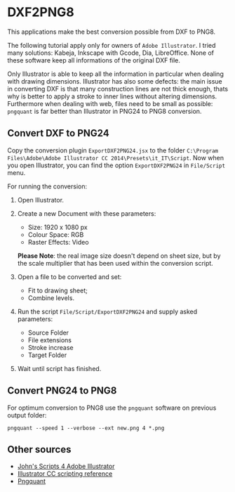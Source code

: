 # DXF2PNG8
This applications make the best conversion possible from DXF to PNG8.

The following tutorial apply only for owners of `Adobe Illustrator`.
I tried many solutions: Kabeja, Inkscape with Gcode, Dia, LibreOffice. None of these software keep all informations of the original DXF file. 

Only Illustrator is able to keep all the information in particular when dealing with drawing dimensions.
Illustrator has also some defects: the main issue in converting DXF is that many construction lines are not thick enough, thats why is better to apply a stroke to inner lines
without altering dimensions.
Furthermore when dealing with web, files need to be small as possible: `pngquant` is far better than Illustrator in PNG24 to PNG8 conversion.

Convert DXF to PNG24
--------------------
Copy the conversion plugin `ExportDXF2PNG24.jsx` to the folder `C:\Program Files\Adobe\Adobe Illustrator CC 2014\Presets\it_IT\Script`. 
Now when you open Illustrator, you can find the option `ExportDXF2PNG24` in `File/Script` menu.

For running the conversion:

1. Open Illustrator.
2. Create a new Document with these parameters:
   
   * Size: 1920 x 1080 px
   * Colour Space: RGB
   * Raster Effects: Video
    
   **Please Note**: the real image size doesn't depend on sheet size, but by the scale multiplier that has been used within the conversion script.

2. Open a file to be converted and set:

    * Fit to drawing sheet;
    * Combine levels.

3. Run the script `File/Script/ExportDXF2PNG24` and supply asked parameters:

	* Source Folder 
	* File extensions
	* Stroke increase
	* Target Folder

4.	Wait until script has finished.

Convert PNG24 to PNG8
---------------------
For optimum conversion to PNG8 use the `pngquant` software on previous output folder:
	
	pngquant --speed 1 --verbose --ext new.png 4 *.png

Other sources
-------------
*	[John's Scripts  4  Adobe Illustrator](http://www.wundes.com/JS4AI/)
*	[Illustrator CC scripting reference](http://wwwimages.adobe.com/content/dam/Adobe/en/devnet/pdf/illustrator/scripting/CC/Illustrator%20Scripting%20Reference%20-%20JavaScript.pdf)
*	[Pngquant](https://pngquant.org/)



